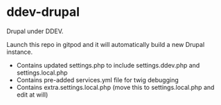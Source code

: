 # ddev-drupal
Drupal under DDEV.

Launch this repo in gitpod and it will automatically build a new Drupal instance.

- Contains updated settings.php to include settings.ddev.php and settings.local.php
- Contains pre-added services.yml file for twig debugging
- Contains extra.settings.local.php (move this to settings.local.php and edit at will)